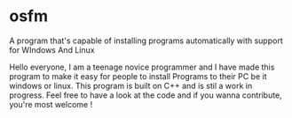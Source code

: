 # osfm
A program that's capable of installing programs automatically with support for WIndows And Linux


Hello everyone, I am a teenage novice programmer and I have made this program to make it easy for people to install Programs to their PC be it windows or linux. This program is built on C++ and is stil a work in progress. Feel free to have a look at the code and if you wanna contribute, you're most welcome !
